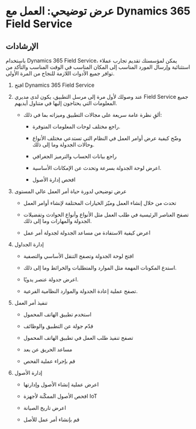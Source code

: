 ﻿---
demo:
    title: 'عرض توضيحي: العمل مع Dynamics 365 Field Service'
    module: 'الوحدة 4: التعرف على أساسيات Dynamics 365 Field Service'
---

# عرض توضيحي: العمل مع Dynamics 365 Field Service

## الإرشادات

باستخدام Dynamics 365 Field Service، يمكن لمؤسستك تقديم تجارب عملاء استثنائية وإرسال المورد المناسب إلى المكان المناسب في الوقت المناسب والتأكد من توافر جميع الأدوات اللازمة للنجاح من المرة الأولى.

1. افتح Dynamics 365 Field Service 

2. عند وصولك لأول مرة إلى مرسل التطبيق، يكون لدى مديري Field Service جميع المعلومات التي يحتاجون إليها في متناول أيديهم. 

	- ألقِ نظرة عامة سريعة على مجالات التطبيق وميزاته بما في ذلك: 

		- راجع مختلف لوحات المعلومات المتوفرة. 

		- وضّح كيفية عرض أوامر العمل في النظام التي تستدعي مختلف الأنواع وحالات الجدولة وما إلى ذلك. 

		- راجع بيانات الحساب والترميز الجغرافي

		- اعرض لوحة الجدولة بسرعة وتحدث عن الإمكانات الأساسية. 

		- افحص إدارة الأصول

3. عرض توضيحي لدورة حياة أمر العمل عالي المستوى

	- تحدث من خلال إنشاء العمل وميّز الخيارات المختلفة لإنشاء أوامر العمل

	- تصفح العناصر الرئيسية في طلب العمل مثل الأنواع وأنواع الحوادث وتفضيلات الجدولة والمهارات وما إلى ذلك.

	- اعرض كيفية الاستفادة من مساعد الجدولة لجدولة أمر عمل

4. إدارة الجداول 

	- افتح لوحة الجدولة وتصفح التنقل الأساسي والتصفية

	- استدع المكونات المهمة مثل الموارد والمتطلبات والخرائط وما إلى ذلك. 

	- اعرض جدولة عنصر يدويًا. 

	- تصفح عملية إعادة الجدولة والموارد النظامية الفرعية. 

5. تنفيذ أمر العمل 

	- استخدم تطبيق الهاتف المحمول 

	- قدّم جولة عن التطبيق والوظائف

	- تصفح تنفيذ طلب العمل في تطبيق الهاتف المحمول

	- مساعد الحريق عن بعد

	- قم بإجراء عملية الفحص

6. إدارة الأصول

	- اعرض عملية إنشاء الأصول وإدارتها

	- افحص الأصول الممكّنة لأجهزة IoT

	- اعرض تاريخ الصيانة

	- قم بإنشاء أمر عمل للأصل

